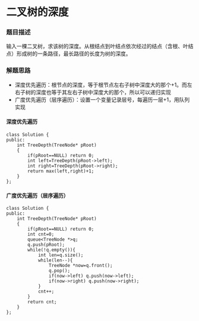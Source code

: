 ﻿# 二叉树的深度
### 题目描述
输入一棵二叉树，求该树的深度。从根结点到叶结点依次经过的结点（含根、叶结点）形成树的一条路径，最长路径的长度为树的深度。

### 解题思路
* 深度优先遍历：根节点的深度，等于根节点左右子树中深度大的那个+1。而左右子树的深度也等于其左右子树中深度大的那个，所以可以递归实现
* 广度优先遍历（层序遍历）：设置一个变量记录层号，每遍历一层+1，用队列实现

#### 深度优先遍历

```
class Solution {
public:
    int TreeDepth(TreeNode* pRoot)
    {
        if(pRoot==NULL) return 0;
        int left=TreeDepth(pRoot->left);
        int right=TreeDepth(pRoot->right);
        return max(left,right)+1;
    }
};
```

#### 广度优先遍历（层序遍历）

```
class Solution {
public:
    int TreeDepth(TreeNode* pRoot)
    {
        if(pRoot==NULL) return 0;
        int cnt=0;
        queue<TreeNode *>q;
        q.push(pRoot);
        while(!q.empty()){
            int len=q.size();
            while(len--){
                TreeNode *now=q.front();
                q.pop();
                if(now->left) q.push(now->left);
                if(now->right) q.push(now->right);
            }
            cnt++;
        }
        return cnt;
    }
};
```

